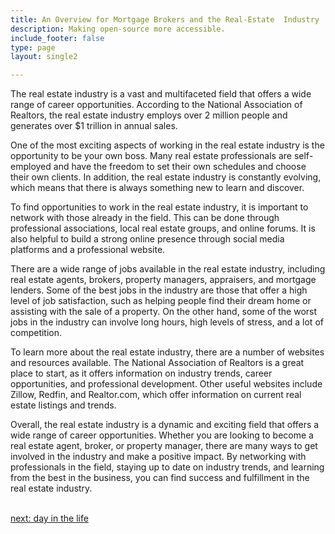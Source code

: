 ```yaml
---
title: An Overview for Mortgage Brokers and the Real-Estate  Industry
description: Making open-source more accessible.
include_footer: false
type: page
layout: single2

---
```


<p>
The real estate industry is a vast and multifaceted field that offers a wide range of career opportunities. According to the National Association of Realtors, the real estate industry employs over 2 million people and generates over $1 trillion in annual sales.

One of the most exciting aspects of working in the real estate industry is the opportunity to be your own boss. Many real estate professionals are self-employed and have the freedom to set their own schedules and choose their own clients. In addition, the real estate industry is constantly evolving, which means that there is always something new to learn and discover.

To find opportunities to work in the real estate industry, it is important to network with those already in the field. This can be done through professional associations, local real estate groups, and online forums. It is also helpful to build a strong online presence through social media platforms and a professional website.

There are a wide range of jobs available in the real estate industry, including real estate agents, brokers, property managers, appraisers, and mortgage lenders. Some of the best jobs in the industry are those that offer a high level of job satisfaction, such as helping people find their dream home or assisting with the sale of a property. On the other hand, some of the worst jobs in the industry can involve long hours, high levels of stress, and a lot of competition.

To learn more about the real estate industry, there are a number of websites and resources available. The National Association of Realtors is a great place to start, as it offers information on industry trends, career opportunities, and professional development. Other useful websites include Zillow, Redfin, and Realtor.com, which offer information on current real estate listings and trends.

Overall, the real estate industry is a dynamic and exciting field that offers a wide range of career opportunities. Whether you are looking to become a real estate agent, broker, or property manager, there are many ways to get involved in the industry and make a positive impact. By networking with professionals in the field, staying up to date on industry trends, and learning from the best in the business, you can find success and fulfillment in the real estate industry.

<br>
<a href="https://workdojos.com/mortgagebrokers/day-in-the-life">next: day in the life</a>
</p>